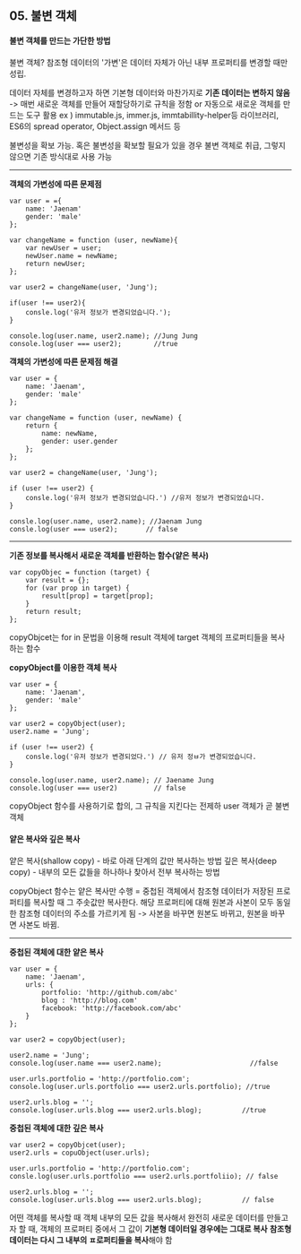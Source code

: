 ## 05. 불변 객체 
#### 불변 객체를 만드는 가단한 방법 
불변 객체?
참조형 데이터의 '가변'은 데이터 자체가 아닌 내부 프로퍼티를 변경할 때만 성립.

데이터 자체를 변경하고자 하면 기본형 데이터와 마찬가지로 **기존 데이터는 변하지 않음** 
-> 매번 새로운 객체를 만들어 재할당하기로 규칙을 정함 or 자동으로 새로운 객체를 만드는 도구 활용 
ex ) immutable.js, immer.js, immtabillity-helper등 라이브러리,
ES6의 spread operator, Object.assign 메서드 등 

불변성을 확보 가능. 혹은 불변성을 확보할 필요가 있을 경우 불변 객체로 취급, 
그렇지 않으면 기존 방식대로 사용 가능 

<hr/>

**객체의 가변성에 따른 문제점**
```
var user = ={
	name: 'Jaenam'
    gender: 'male'
};

var changeName = function (user, newName){
	var newUser = user;
    newUser.name = newName;
    return newUser;
};

var user2 = changeName(user, 'Jung');

if(user !== user2){
	consle.log('유저 정보가 변경되었습니다.');
}

console.log(user.name, user2.name); //Jung Jung
console.log(user === user2);		//true
```

**객체의 가변성에 따른 문제점 해결**
```
var user = {
	name: 'Jaenam',
    gender: 'male'
};

var changeName = function (user, newName) {
	return {
    	name: newName,
        gender: user.gender
    };
};

var user2 = changeName(user, 'Jung');

if (user !== user2) {
	consle.log('유저 정보가 변경되었습니다.') //유저 정보가 변경되었습니다.
}

consle.log(user.name, user2.name); //Jaenam Jung 
consle.log(user === user2);		  // false
```

<hr/>

**기존 정보를 복사해서 새로운 객체를 반환하는 함수(얕은 복사)**
```
var copyObjec = function (target) {
	var result = {};
    for (var prop in target) {
    	result[prop] = target[prop];
    }
    return result; 
};
```
copyObjcet는 for in 문법을 이용해 result 객체에 target 객체의 프로퍼티들을 복사하는 함수

**copyObject를 이용한 객체 복사**
```
var user = {
	name: 'Jaenam',
    gender: 'male'
};

var user2 = copyObject(user);
user2.name = 'Jung';

if (user !== user2) {
	consle.log('유저 정보가 변경되었다.') // 유저 정ㅂ가 변경되었습니다.
}

console.log(user.name, user2.name); // Jaename Jung 
console.log(user === user2)			// false
```
copyObject 함수를 사용하기로 합의, 그 규칙을 지킨다는 전제하 user 객체가 곧 불변 객체 

#### 얕은 복사와 깊은 복사
얕은 복사(shallow copy) - 바로 아래 단계의 값만 복사하는 방법 
깊은 복사(deep copy) - 내부의 모든 값들을 하나하나 찾아서 전부 복사하는 방법 

copyObject 함수는 얕은 복사만 수행 
= 중첩된 객체에서 참조형 데이터가 저장된 프로퍼티를 복사할 때 그 주솟값만 복사한다. 
해당 프로퍼티에 대해 원본과 사본이 모두 동일한 참조형 데이터의 주소를 가르키게 됨 
-> 사본을 바꾸면 원본도 바뀌고, 원본을 바꾸면 사본도 바뀜. 

<hr/>

**중첩된 객체에 대한 얕은 복사**
```
var user = {
	name: 'Jaenam',
    urls: {
    	portfolio: 'http://github.com/abc'
        blog : 'http://blog.com'
        facebook: 'http://facebook.com/abc'
    }
};

var user2 = copyObject(user);

user2.name = 'Jung';
console.log(user.name === user2.name); 						//false 

user.urls.portfolio = 'http://portfolio.com';
console.log(user.urls.portfolio === user2.urls.portfolio); //true

user2.urls.blog = '';
console.log(user.urls.blog === user2.urls.blog);		  //true
```

**중첩된 객체에 대한 깊은 복사**
```
var user2 = copyObjcet(user);
user2.urls = copuObject(user.urls);

user.urls.portfolio = 'http://portfolio.com';
consle.log(user.urls.portfolio === user2.urls.portfoliio); // false 

user2.urls.blog = '';
console.log(user.urls.blog === user2.urls.blog);		  // false
```

어떤 객체를 복사할 때 객체 내부의 모든 값을 복사해서 완전히 새로운 데이터를 만들고자 할 때, 
객체의 프로퍼티 중에서 그 값이 **기본형 데이터일 경우에는 그대로 복사**
**참조형 데이터는 다시 그 내부의 ㅍ로퍼티들을 복사**해야 함

